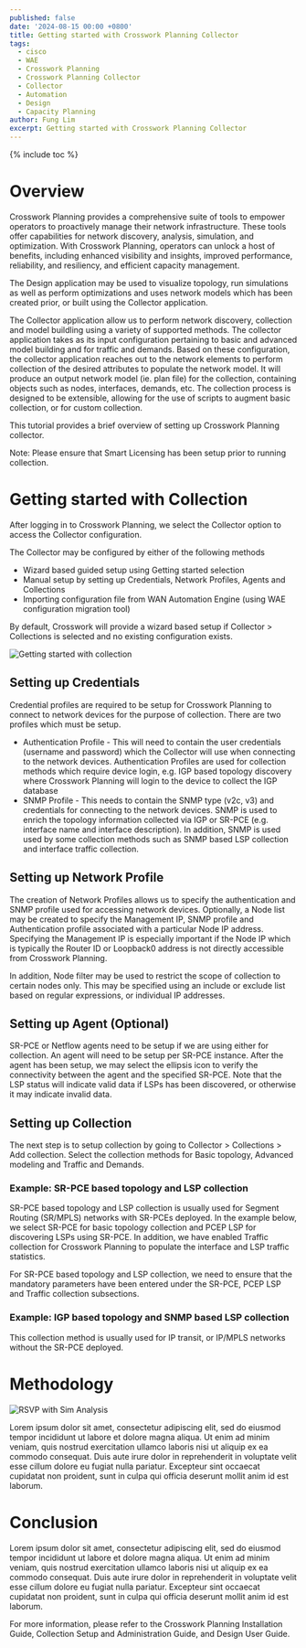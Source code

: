 ```yaml
---
published: false
date: '2024-08-15 00:00 +0800'
title: Getting started with Crosswork Planning Collector
tags:
  - cisco
  - WAE
  - Crosswork Planning
  - Crosswork Planning Collector
  - Collector
  - Automation
  - Design
  - Capacity Planning
author: Fung Lim
excerpt: Getting started with Crosswork Planning Collector
---
```

{% include toc %}

# Overview

Crosswork Planning provides a comprehensive suite of tools to empower operators to proactively manage their network infrastructure. These tools offer capabilities for network discovery, analysis, simulation, and optimization. With Crosswork Planning, operators can unlock a host of benefits, including enhanced visibility and insights, improved performance, reliability, and resiliency, and efficient capacity management.

The Design application may be used to visualize topology, run simulations as well as perform optimizations and uses network models which has been created prior, or built using the Collector application.

The Collector application allow us to perform network discovery, collection and model buildling using a variety of supported methods. The collector application takes as its input configuration pertaining to basic and advanced model building and for traffic and demands. Based on these configuration, the collector application reaches out to the network elements to perform collection of the desired attributes to populate the network model. It will produce an output network model (ie. plan file) for the collection, containing objects such as nodes, interfaces, demands, etc. The collection process is designed to be extensible, allowing for the use of scripts to augment basic collection, or for custom collection.

This tutorial provides a brief overview of setting up Crosswork Planning collector.

Note: Please ensure that Smart Licensing has been setup prior to running collection.

# Getting started with Collection

After logging in to Crosswork Planning, we select the Collector option to access the Collector configuration.

The Collector may be configured by either of the following methods
* Wizard based guided setup using Getting started selection
* Manual setup by setting up Credentials, Network Profiles, Agents and Collections
* Importing configuration file from WAN Automation Engine (using WAE configuration migration tool)

By default, Crosswork will provide a wizard based setup if Collector > Collections is selected and no existing configuration exists.

![Getting started with collection]({{site.baseurl}}/images/cp-getting-started-collection-wizard.png) 


## Setting up Credentials

Credential profiles are required to be setup for Crosswork Planning to connect to network devices for the purpose of collection. There are two profiles which must be setup.

* Authentication Profile - This will need to contain the user credentials (username and password) which the Collector will use when connecting to the network devices. Authentication Profiles are used for collection methods which require device login, e.g. IGP based topology discovery where Crosswork Planning will login to the device to collect the IGP database
* SNMP Profile - This needs to contain the SNMP type (v2c, v3) and credentials for connecting to the network devices. SNMP is used to enrich the topology information collected via IGP or SR-PCE (e.g. interface name and interface description). In addition, SNMP is used used by some collection methods such as SNMP based LSP collection and interface traffic collection.

## Setting up Network Profile

The creation of Network Profiles allows us to specify the authentication and SNMP profile used for accessing network devices. Optionally, a Node list may be created to specify the Management IP, SNMP profile and Authentication profile associated with a particular Node IP address. Specifying the Management IP is especially important if the Node IP which is typically the Router ID or Loopback0 address is not directly accessible from Crosswork Planning.

In addition, Node filter may be used to restrict the scope of collection to certain nodes only. This may be specified using  an include or exclude list based on regular expressions, or individual IP addresses.

## Setting up Agent (Optional)

SR-PCE or Netflow agents need to be setup if we are using either for collection. An agent will need to be setup per SR-PCE instance. After the agent has been setup, we may select the ellipsis icon to verify the connectivity between the agent and the specified SR-PCE. Note that the LSP status will indicate valid data if LSPs has been discovered, or otherwise it may indicate invalid data.

## Setting up Collection

The next step is to setup collection by going to Collector > Collections > Add collection. Select the collection methods for Basic topology, Advanced modeling and Traffic and Demands. 

### Example: SR-PCE based topology and LSP collection ###

SR-PCE based topology and LSP collection is usually used for Segment Routing (SR/MPLS) networks with SR-PCEs deployed. In the example below, we select SR-PCE for basic topology collection and PCEP LSP for discovering LSPs using SR-PCE. In addition, we have enabled Traffic collection for Crosswork Planning to populate the interface and LSP traffic statistics.

For SR-PCE based topology and LSP collection, we need to ensure that the mandatory parameters have been entered under the SR-PCE, PCEP LSP and Traffic collection subsections.

### Example: IGP based topology and SNMP based LSP collection ###

This collection method is usually used for IP transit, or IP/MPLS networks without the SR-PCE deployed.

# Methodology

![RSVP with Sim Analysis]({{site.baseurl}}/images/using-cp-pave-sr-sim-analysis-rsvp-autobw.png) 

Lorem ipsum dolor sit amet, consectetur adipiscing elit, sed do eiusmod tempor incididunt ut labore et dolore magna aliqua. Ut enim ad minim veniam, quis nostrud exercitation ullamco laboris nisi ut aliquip ex ea commodo consequat. Duis aute irure dolor in reprehenderit in voluptate velit esse cillum dolore eu fugiat nulla pariatur. Excepteur sint occaecat cupidatat non proident, sunt in culpa qui officia deserunt mollit anim id est laborum.

# Conclusion

Lorem ipsum dolor sit amet, consectetur adipiscing elit, sed do eiusmod tempor incididunt ut labore et dolore magna aliqua. Ut enim ad minim veniam, quis nostrud exercitation ullamco laboris nisi ut aliquip ex ea commodo consequat. Duis aute irure dolor in reprehenderit in voluptate velit esse cillum dolore eu fugiat nulla pariatur. Excepteur sint occaecat cupidatat non proident, sunt in culpa qui officia deserunt mollit anim id est laborum.

For more information, please refer to the Crosswork Planning Installation Guide, Collection Setup and Administration Guide, and Design User Guide.
